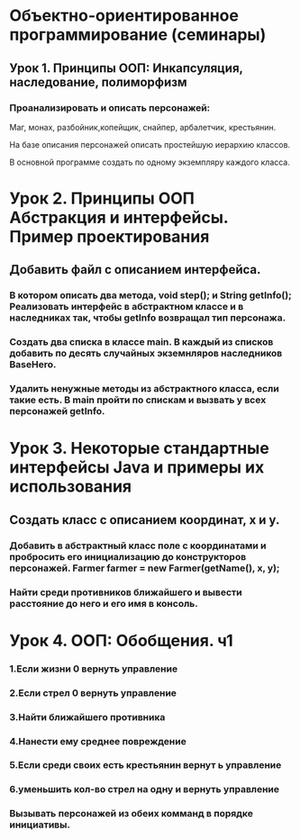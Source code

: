 # Объектно-ориентированное программирование (семинары)
## Урок 1. Принципы ООП: Инкапсуляция, наследование, полиморфизм
### Проанализировать и описать персонажей: 
Маг, монах, разбойник,копейщик, снайпер, арбалетчик, крестьянин. 

На базе описания персонажей описать простейшую иерархию классов. 

В основной программе создать по одному экземпляру каждого класса.

# Урок 2. Принципы ООП Абстракция и интерфейсы. Пример проектирования
## Добавить файл с описанием интерфейса. 
### В котором описать два метода, void step(); и String getInfo(); Реализовать интерфейс в абстрактном классе и в  наследниках так, чтобы getInfo возвращал тип персонажа. 
### Создать два списка в классе main. В каждый из списков добавить по десять случайных экземнляров наследников BaseHero. 
### Удалить ненужные методы из абстрактного класса, если такие есть. В main пройти по спискам и вызвать у всех персонажей getInfo.



# Урок 3. Некоторые стандартные интерфейсы Java и примеры их использования
## Создать класс с описанием координат, x и y.
### Добавить в абстрактный класс поле с координатами и пробросить его инициализацию до конструкторов персонажей. Farmer farmer = new Farmer(getName(), x, y);
### Найти среди противников ближайшего и вывести расстояние до него и его имя в консоль.

# Урок 4. ООП: Обобщения. ч1
### 1.Если жизни 0 вернуть управление
### 2.Если стрел 0 вернуть управление
### 3.Найти ближайшего противника
### 4.Нанести ему среднее повреждение
### 5.Если среди своих есть крестьянин вернут ь управление
### 6.уменьшить кол-во стрел на одну и вернуть управление

### Вызывать персонажей из обеих комманд в порядке инициативы.